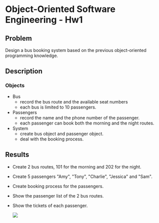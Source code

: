#  Object-Oriented Software Engineering - Hw1
## Problem
Design a bus booking system based on the previous object-oriented programming knowledge.
## Description
### Objects
- Bus
    - record the bus route and the available seat numbers
    - each bus is limited to 10 passengers.
- Passengers
    - record the name and the phone number of the passenger.
    - each passenger can book both the morning and the night routes.
- System
    - create bus object and passenger object.
    - deal with the booking process.
## Results
- Create 2 bus routes, 101 for the morning and 202 for the night.
- Create 5 passengers "Amy", "Tony", "Charlie", "Jessica" and "Sam".
- Create booking process for the passengers.
- Show the passenger list of the 2 bus routes.
- Show the tickets of each passenger.

    ![](https://i.imgur.com/Q7atnO3.png)